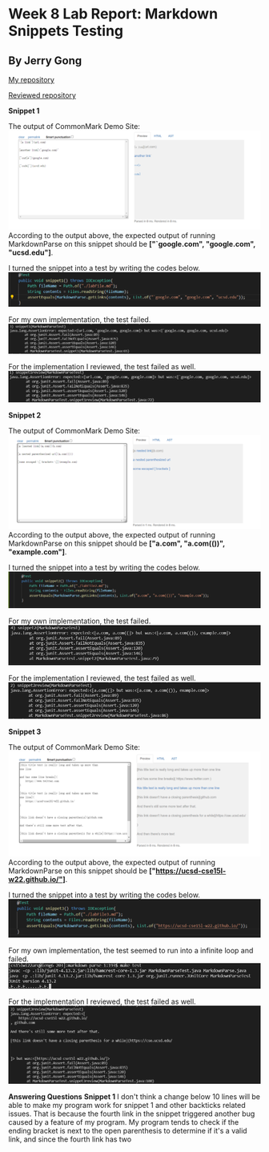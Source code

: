 # Week 8 Lab Report: Markdown Snippets Testing
## By Jerry Gong

[My repository](https://github.com/JGong7/markdown-parse-1)

[Reviewed repository](https://github.com/sallada1/markdown-parse)

**Snippet 1**

The output of CommonMark Demo Site:
![image](4pic2.png)
According to the output above, the expected output of running MarkdownParse on this snippet should be **["`google.com", "google.com", "ucsd.edu"]**.

I turned the snippet into a test by writing the codes below.
![image](4pic4.png)

For my own implementation, the test failed.
![image](4pic11.png)

For the implementation I reviewed, the test failed as well.
![image](4pic6.png)

**Snippet 2**

The output of CommonMark Demo Site:
![image](4pic7.png)
According to the output above, the expected output of running MarkdownParse on this snippet should be **["a.com", "a.com(())", "example.com"]**.

I turned the snippet into a test by writing the codes below.
![image](4pic8.png)

For my own implementation, the test failed.
![image](4pic9.png)

For the implementation I reviewed, the test failed as well.
![image](4pic10.png)

**Snippet 3**

The output of CommonMark Demo Site:
![image](4pic12.png)
According to the output above, the expected output of running MarkdownParse on this snippet should be **["https://ucsd-cse15l-w22.github.io/"]**.

I turned the snippet into a test by writing the codes below.
![image](4pic15.png)

For my own implementation, the test seemed to run into a infinite loop and failed.
![image](4pic13.png)

For the implementation I reviewed, the test failed as well.
![image](4pic14.png)


**Answering Questions**
**Snippet 1**
I don't think a change below 10 lines will be able to make my program work for snippet 1 and other backticks related issues. That is because the fourth link in the snippet triggered another bug caused by a feature of my program. My program tends to check if the ending bracket is next to the open parenthesis to determine if it's a valid link, and since the fourth link has two 
